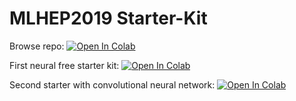 # MLHEP2019 Starter-Kit

Browse repo: [![Open In Colab](https://colab.research.google.com/assets/colab-badge.svg)](https://colab.research.google.com/github/pgadow/mlhep2019\_1\_phase/blob/master)


First neural free starter kit: [![Open In Colab](https://colab.research.google.com/assets/colab-badge.svg)](https://colab.research.google.com/github/pgadow/mlhep2019\_1\_phase/blob/master/analysis/lhcb\_calo\_regression\_neural\_free.ipynb)

Second starter with convolutional neural network: [![Open In Colab](https://colab.research.google.com/assets/colab-badge.svg)](https://colab.research.google.com/github/pgadow/mlhep2019\_1\_phase/blob/master/analysis/lhcb\_calo\_regression.ipynb)
